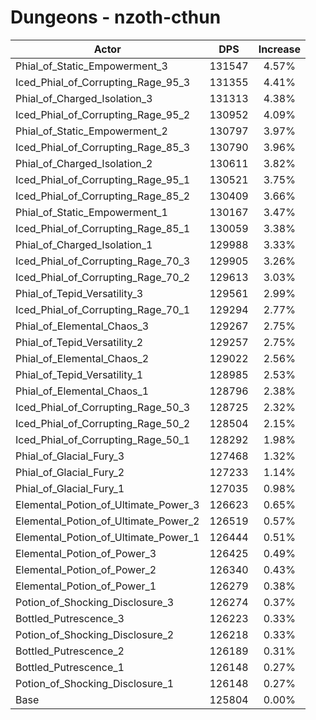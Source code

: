 # Dungeons - nzoth-cthun
| Actor | DPS | Increase |
|---|:---:|:---:|
|Phial_of_Static_Empowerment_3|131547|4.57%|
|Iced_Phial_of_Corrupting_Rage_95_3|131355|4.41%|
|Phial_of_Charged_Isolation_3|131313|4.38%|
|Iced_Phial_of_Corrupting_Rage_95_2|130952|4.09%|
|Phial_of_Static_Empowerment_2|130797|3.97%|
|Iced_Phial_of_Corrupting_Rage_85_3|130790|3.96%|
|Phial_of_Charged_Isolation_2|130611|3.82%|
|Iced_Phial_of_Corrupting_Rage_95_1|130521|3.75%|
|Iced_Phial_of_Corrupting_Rage_85_2|130409|3.66%|
|Phial_of_Static_Empowerment_1|130167|3.47%|
|Iced_Phial_of_Corrupting_Rage_85_1|130059|3.38%|
|Phial_of_Charged_Isolation_1|129988|3.33%|
|Iced_Phial_of_Corrupting_Rage_70_3|129905|3.26%|
|Iced_Phial_of_Corrupting_Rage_70_2|129613|3.03%|
|Phial_of_Tepid_Versatility_3|129561|2.99%|
|Iced_Phial_of_Corrupting_Rage_70_1|129294|2.77%|
|Phial_of_Elemental_Chaos_3|129267|2.75%|
|Phial_of_Tepid_Versatility_2|129257|2.75%|
|Phial_of_Elemental_Chaos_2|129022|2.56%|
|Phial_of_Tepid_Versatility_1|128985|2.53%|
|Phial_of_Elemental_Chaos_1|128796|2.38%|
|Iced_Phial_of_Corrupting_Rage_50_3|128725|2.32%|
|Iced_Phial_of_Corrupting_Rage_50_2|128504|2.15%|
|Iced_Phial_of_Corrupting_Rage_50_1|128292|1.98%|
|Phial_of_Glacial_Fury_3|127468|1.32%|
|Phial_of_Glacial_Fury_2|127233|1.14%|
|Phial_of_Glacial_Fury_1|127035|0.98%|
|Elemental_Potion_of_Ultimate_Power_3|126623|0.65%|
|Elemental_Potion_of_Ultimate_Power_2|126519|0.57%|
|Elemental_Potion_of_Ultimate_Power_1|126444|0.51%|
|Elemental_Potion_of_Power_3|126425|0.49%|
|Elemental_Potion_of_Power_2|126340|0.43%|
|Elemental_Potion_of_Power_1|126279|0.38%|
|Potion_of_Shocking_Disclosure_3|126274|0.37%|
|Bottled_Putrescence_3|126223|0.33%|
|Potion_of_Shocking_Disclosure_2|126218|0.33%|
|Bottled_Putrescence_2|126189|0.31%|
|Bottled_Putrescence_1|126148|0.27%|
|Potion_of_Shocking_Disclosure_1|126148|0.27%|
|Base|125804|0.00%|
